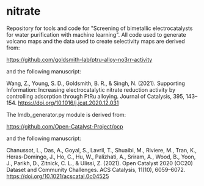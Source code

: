 # nitrate


Repository for tools and code for "Screening of bimetallic electrocatalysts for water purification with machine learning". All code used to generate volcano maps and the data used to create selectivity maps are derived from:

https://github.com/goldsmith-lab/ptru-alloy-no3rr-activity

and the following manuscript:

Wang, Z., Young, S. D., Goldsmith, B. R., & Singh, N. (2021). Supporting Information: Increasing electrocatalytic nitrate reduction activity by controlling adsorption through PtRu alloying. Journal of Catalysis, 395, 143–154. https://doi.org/10.1016/j.jcat.2020.12.031

The lmdb_generator.py module is derived from:

https://github.com/Open-Catalyst-Project/ocp

and the following manuscript:

Chanussot, L., Das, A., Goyal, S., Lavril, T., Shuaibi, M., Riviere, M., Tran, K., Heras-Domingo, J., Ho, C., Hu, W., Palizhati, A., Sriram, A., Wood, B., Yoon, J., Parikh, D., Zitnick, C. L., & Ulissi, Z. (2021). Open Catalyst 2020 (OC20) Dataset and Community Challenges. ACS Catalysis, 11(10), 6059–6072. https://doi.org/10.1021/acscatal.0c04525
